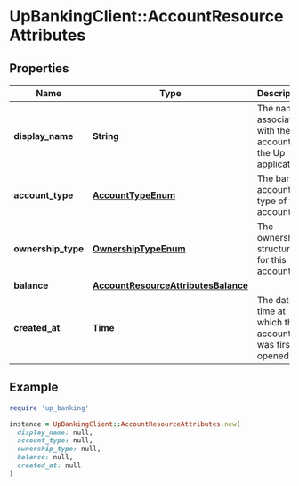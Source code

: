 # UpBankingClient::AccountResourceAttributes

## Properties

| Name | Type | Description | Notes |
| ---- | ---- | ----------- | ----- |
| **display_name** | **String** | The name associated with the account in the Up application.  |  |
| **account_type** | [**AccountTypeEnum**](AccountTypeEnum.md) | The bank account type of this account.  |  |
| **ownership_type** | [**OwnershipTypeEnum**](OwnershipTypeEnum.md) | The ownership structure for this account.  |  |
| **balance** | [**AccountResourceAttributesBalance**](AccountResourceAttributesBalance.md) |  |  |
| **created_at** | **Time** | The date-time at which this account was first opened.  |  |

## Example

```ruby
require 'up_banking'

instance = UpBankingClient::AccountResourceAttributes.new(
  display_name: null,
  account_type: null,
  ownership_type: null,
  balance: null,
  created_at: null
)
```

